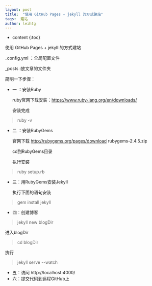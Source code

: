 ```yaml
---
layout: post
title:  "使用 GitHub Pages + jekyll 的方式建站"
tags:  建站
author: leihtg
---
```


* content
{:toc}

使用 GitHub Pages + jekyll 的方式建站

_config.yml ：全局配置文件

_posts :放文章的文件夹


简明一下步骤：
+ 一 ：安装Ruby
	
	ruby官网下载安装：https://www.ruby-lang.org/en/downloads/
	
	安装完成
>   ruby -v 
	
+ 二 ：安装RubyGems

	官网下载 http://rubygems.org/pages/download rubygems-2.4.5.zip

	cd到RubyGems目录
	
	执行安装
>  ruby setup.rb
	

+ 三：用RubyGems安装Jekyll

	执行下面的语句安装
	
>	gem install jekyll
	
+ 四：创建博客

>	jekyll new blogDir
	
   进入blogDir
	
>	cd blogDir
	
   执行
	
>	jekyll serve --watch
	
	
+ 五：访问 http://localhost:4000/
+ 六：提交代码到远程GitHub上

